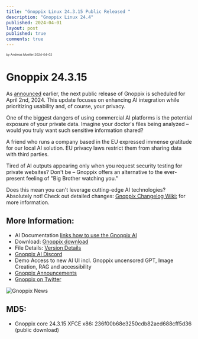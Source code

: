 ```yaml
---
title: "Gnoppix Linux 24.3.15 Public Released "
description: "Gnoppix Linux 24.4"
published: 2024-04-01
layout: post
published: true
comments: true
---
```


<sub><sub><sub> by Andreas Mueller 2024-04-02 <sub><sub><sub>

# Gnoppix 24.3.15  

As [announced](https://gnoppix.atlassian.net/wiki/x/DYBRAg) earlier, the next public release of Gnoppix is scheduled for April 2nd, 2024. This update focuses on enhancing AI integration while prioritizing usability and, of course, your privacy.

One of the biggest dangers of using commercial AI platforms is the potential exposure of your private data. Imagine your doctor's files being analyzed – would you truly want such sensitive information shared?

A friend who runs a company based in the EU expressed immense gratitude for our local AI solution. EU privacy laws restrict them from sharing data with third parties.

Tired of AI outputs appearing only when you request security testing for private websites? Don't be – Gnoppix offers an alternative to the ever-present feeling of "Big Brother watching you."

Does this mean you can't leverage cutting-edge AI technologies? Absolutely not! Check out detailed changes: [Gnoppix Changelog Wiki:](https://gnoppix.atlassian.net/wiki/x/DYBRAg) for more information.

## More Information:
- AI Documentation [links how to use the Gnoppix AI](https://gnoppix.atlassian.net/wiki/x/PYAY) 
- Download: [Gnoppix download](https://gnoppix.atlassian.net/wiki/x/HgAwAQ) 
- File Details: [Version Details](http://archive.gnoppix.com/packages/24/devel-24.1.txt)
- [Gnoppix AI Discord](https://discord.com/invite/tmHjQmgBW9)
- Demo Access to new AI UI incl. Gnoppix uncensored GPT, Image Creation, RAG and accessibility 
- [Gnoppix Announcements](https://discord.com/channels/842660631776591872/1197744293452992532)
- [Gnoppix on Twitter](https://www.x.com/gnoppixlinux)

![Gnoppix News](https://www.gnoppix.org/uploads/gnoppix_desktop800.png "Gnoppix News")

## MD5: 

- Gnoppix core 24.3.15 XFCE x86: 236f00b68e3250cdb82aed688cff5d36 (public download) 

